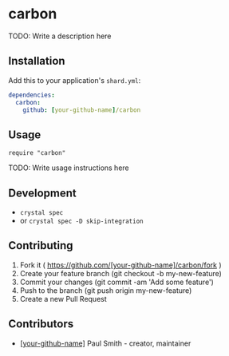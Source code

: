 # carbon

TODO: Write a description here

## Installation

Add this to your application's `shard.yml`:

```yaml
dependencies:
  carbon:
    github: [your-github-name]/carbon
```

## Usage

```crystal
require "carbon"
```

TODO: Write usage instructions here

## Development

* `crystal spec`
* or `crystal spec -D skip-integration`

## Contributing

1.  Fork it ( https://github.com/[your-github-name]/carbon/fork )
2.  Create your feature branch (git checkout -b my-new-feature)
3.  Commit your changes (git commit -am 'Add some feature')
4.  Push to the branch (git push origin my-new-feature)
5.  Create a new Pull Request

## Contributors

* [[your-github-name]](https://github.com/[your-github-name]) Paul Smith - creator, maintainer
